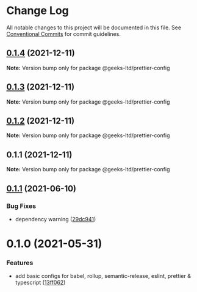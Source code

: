 # Change Log

All notable changes to this project will be documented in this file.
See [Conventional Commits](https://conventionalcommits.org) for commit guidelines.

## [0.1.4](https://github.com/atir-naveed-geeksltd/react-config/compare/@geeks-ltd/prettier-config@0.1.3...@geeks-ltd/prettier-config@0.1.4) (2021-12-11)

**Note:** Version bump only for package @geeks-ltd/prettier-config





## [0.1.3](https://github.com/atir-naveed-geeksltd/react-config/compare/@geeks-ltd/prettier-config@0.1.2...@geeks-ltd/prettier-config@0.1.3) (2021-12-11)

**Note:** Version bump only for package @geeks-ltd/prettier-config





## [0.1.2](https://github.com/atir-naveed-geeksltd/react-config/compare/@geeks-ltd/prettier-config@0.1.1...@geeks-ltd/prettier-config@0.1.2) (2021-12-11)

**Note:** Version bump only for package @geeks-ltd/prettier-config





## 0.1.1 (2021-12-11)

**Note:** Version bump only for package @geeks-ltd/prettier-config






## [0.1.1](https://github.com/medly/configs/compare/@medly/prettier-config@0.1.0...@medly/prettier-config@0.1.1) (2021-06-10)


### Bug Fixes

* dependency warning ([29dc941](https://github.com/medly/configs/commit/29dc9416844032c6d3680fdbecaa3054af4f31f5))





# 0.1.0 (2021-05-31)


### Features

* add basic configs for babel, rollup, semantic-release, eslint, prettier & typescript ([13ff062](https://github.com/medly/configs/commit/13ff0623177c58378914d01031328d71504653af))
